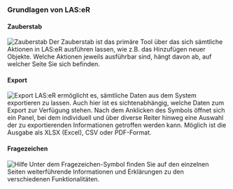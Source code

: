 ### Grundlagen von LAS:eR

#### Zauberstab
![Zauberstab]({{url_laser_static}}/media/organisation/magic_wand_icon.png "Zauberstab Icon")
Der Zauberstab ist das primäre Tool über das sich sämtliche Aktionen in LAS:eR ausführen lassen, wie z.B. das Hinzufügen neuer Objekte. Welche Aktionen jeweils ausführbar sind, hängt davon ab, auf welcher Seite Sie sich befinden.
  
#### Export
![Export]({{url_laser_static}}/media/organisation/export_icon.png "Export Icon")
LAS:eR ermöglicht es, sämtliche Daten aus dem System exportieren zu lassen. Auch hier ist es sichtenabhängig, welche Daten zum Export zur Verfügung stehen.
Nach dem Anklicken des Symbols öffnet sich ein Panel, bei dem individuell und über diverse Reiter hinweg eine Auswahl der zu exportierenden Informationen getroffen werden kann. Möglich ist die Ausgabe als XLSX (Excel), CSV oder PDF-Format.


#### Fragezeichen
![Hilfe]({{url_laser_static}}/media/organisation/help_icon.png "Hilfe Icon")
Unter dem Fragezeichen-Symbol finden Sie auf den einzelnen Seiten weiterführende Informationen und Erklärungen zu den verschiedenen Funktionalitäten. 

  
